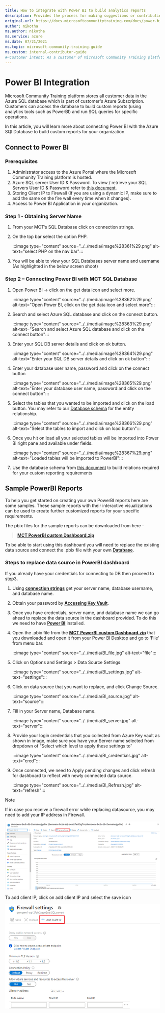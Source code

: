 ```yaml
---
title: How to integrate with Power BI to build analytics reports
description: Provides the process for making suggestions or contributions to internal Content & Learning content guidance.
original-url: https://docs.microsoftcommunitytraining.com/docs/power-bi-integration
author: nikotha
ms.author: nikotha
ms.service: azure
ms.date: 07/21/2021
ms.topic: microsoft-community-training-guide
ms.custom: internal-contributor-guide
#<Customer intent: As a customer of Microsoft Community Training platform, I need to know how to use the different capabilities available on the platform for a learner and an administrator.
---
```


# Power BI Integration

Microsoft Community Training platform stores all customer data in the Azure SQL database which is part of customer's Azure Subscription. Customers can access the database to build custom reports (using analytics tools such as PowerBI) and run SQL queries for specific operations.

In this article, you will learn more about connecting Power BI with the Azure SQl Database to build custom reports for your organization.

## Connect to Power BI

### Prerequisites  

1. Administrator access to the Azure Portal where the Microsoft Community Training platform is hosted.
2. Azure SQL server User ID & Password. To view / retrieve your SQL Servers User ID & Password refer to [this document](database-schema.md).  
3. Storing Client IP to Firewall (If you are using a dynamic IP, make sure to add the same on the fire wall every time when it changes).
4. Access to Power BI Application in your organization.

### Step 1 - Obtaining Server Name

1. From your MCT’s SQL Database click on connection strings.

2. On the top bar select the option PHP.

    :::image type="content" source="../../media/image%28361%29.png" alt-text="select PHP on the nav bar":::

3. You will be able to view your SQL Databases server name and username (As highlighted in the below screen shoot)

### Step 2 – Connecting Power BI with MCT SQL Database

1. Open Power BI → click on the get data icon and select more.

    :::image type="content" source="../../media/image%28362%29.png" alt-text="Open Power BI, click on the get data icon and select more":::

2. Search and select Azure SQL database and click on the connect button.

    :::image type="content" source="../../media/image%28363%29.png" alt-text="Search and select Azure SQL database and click on the connect button":::

3. Enter your SQL DB server details and click on ok button.

    :::image type="content" source="../../media/image%28364%29.png" alt-text="Enter your SQL DB server details and click on ok button":::

4. Enter your database user name, password and click on the connect button

    :::image type="content" source="../../media/image%28365%29.png" alt-text="Enter your database user name, password and click on the connect button":::

5. Select the tables that you wanted to be imported and click on the load button. You may refer to our [Database schema](database-schema.md) for the entity relationship.

    :::image type="content" source="../../media/image%28366%29.png" alt-text="Select the tables to import and click on load button":::

6. Once you hit on load all your selected tables will be imported into Power Bi right pane and available under fields.

    :::image type="content" source="../../media/image%28367%29.png" alt-text="Loaded tables will be imported to PowerBI":::

7. Use the database schema from [this document](database-schema.md) to build relations required for your custom reporting requirements

## Sample PowerBI Reports

To help you get started on creating your own PowerBI reports here are some samples. These sample reports with their interactive visualizations can be used to create further customized reports for your specific requirements.

The pbix files for the sample reports can be downloaded from here -

>[**MCT PowerBI custom Dashboard.zip**](https://github.com/MicrosoftDocs/microsoft-community-training/files/7013084/MCT_Sample.Reports.PowerBI.zip)


To be able to start using this dashboard you will need to replace the existing data source and connect the .pbix file with your own [**Database**](database-schema.md).

### Steps to replace data source in PowerBI dashboard

If you already have your credentials for connecting to DB then proceed to step3.

1. Using [**connection strings**](#step-1---obtaining-server-name) get your server name, database username, and database name.

2. Obtain your password by [**Accessing Key Vault**](database-schema.md#accessing-key-vault).

3. Once you have credentials, server name, and database name we can go ahead to replace the data source in the dashboard provided. To do this we need to have [**Power BI**](/power-bi/fundamentals/desktop-getting-started) installed.

4. Open the .pbix file from the [**MCT PowerBI custom Dashboard.zip**](https://github.com/MicrosoftDocs/microsoft-community-training/files/7013084/MCT_Sample.Reports.PowerBI.zip) that you downloaded and open it from your Power BI Desktop and go to ‘File’ from menu bar.

    :::image type="content" source="../../media/BI_file.jpg" alt-text="file":::

5. Click on Options and Settings > Data Source Settings

    :::image type="content" source="../../media/BI_settings.jpg" alt-text="settings":::

6. Click on data source that you want to replace, and click Change Source.

    :::image type="content" source="../../media/BI_source.jpg" alt-text="source":::

7. Fill in your Server name, Database name.

    :::image type="content" source="../../media/BI_server.jpg" alt-text="server":::

8. Provide your login credentials that you collected from Azure Key vault as shown in image, make sure you have your Server name selected from dropdown of “Select which level to apply these settings to”

    :::image type="content" source="../../media/BI_credentials.jpg" alt-text="cred":::

9. Once connected, we need to Apply pending changes and click refresh for dashboard to reflect with newly connected data source.

    :::image type="content" source="../../media/BI_Refresh.jpg" alt-text="refresh":::
    
>[!Note]
>If in case you receive a firewall error while replacing datasource, you may need to add your IP address in Firewall.
>
>![firewal select](../../media/firewal%20select.png)
>
>To add client IP, click on add client IP and select the save icon
>
>![Save](../../media/FIREWAL.png)
